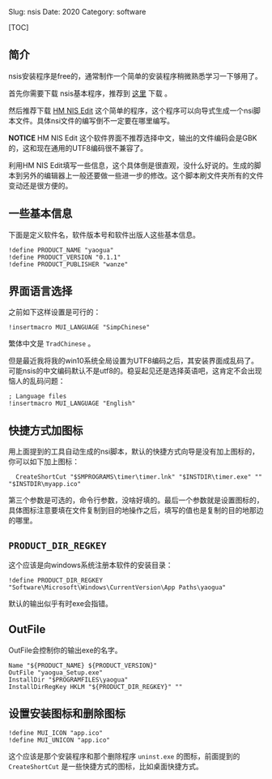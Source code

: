 Slug: nsis
Date: 2020
Category: software

[TOC]

## 简介

nsis安装程序是free的，通常制作一个简单的安装程序稍微熟悉学习一下够用了。

首先你需要下载 nsis基本程序，推荐到 [这里](https://nsis.sourceforge.io/Main_Page) 下载 。

然后推荐下载 [HM NIS Edit](http://hmne.sourceforge.net/) 这个简单的程序，这个程序可以向导式生成一个nsi脚本文件。具体nsi文件的编写倒不一定要在哪里编写。

**NOTICE** HM NIS Edit 这个软件界面不推荐选择中文，输出的文件编码会是GBK的，这和现在通用的UTF8编码很不兼容了。

利用HM NIS Edit填写一些信息，这个具体倒是很直观，没什么好说的。生成的脚本到另外的编辑器上一般还要做一些进一步的修改。这个脚本刷文件夹所有的文件变动还是很方便的。

## 一些基本信息

下面是定义软件名，软件版本号和软件出版人这些基本信息。

```
!define PRODUCT_NAME "yaogua"
!define PRODUCT_VERSION "0.1.1"
!define PRODUCT_PUBLISHER "wanze"
```



## 界面语言选择

之前如下这样设置是可行的：

```text
!insertmacro MUI_LANGUAGE "SimpChinese"
```
繁体中文是 `TradChinese` 。

但是最近我将我的win10系统全局设置为UTF8编码之后，其安装界面成乱码了。可能nsis的中文编码默认不是utf8的。稳妥起见还是选择英语吧，这肯定不会出现恼人的乱码问题：

```
; Language files
!insertmacro MUI_LANGUAGE "English"
```



## 快捷方式加图标
用上面提到的工具自动生成的nsi脚本，默认的快捷方式向导是没有加上图标的，你可以如下加上图标：
```text
  CreateShortCut "$SMPROGRAMS\timer\timer.lnk" "$INSTDIR\timer.exe" "" "$INSTDIR\myapp.ico"
```

第三个参数是可选的，命令行参数，没啥好填的。最后一个参数就是设置图标的，具体图标注意要填在文件复制到目的地操作之后，填写的值也是复制的目的地那边的哪里。

## `PRODUCT_DIR_REGKEY`

这个应该是向windows系统注册本软件的安装目录：

```
!define PRODUCT_DIR_REGKEY "Software\Microsoft\Windows\CurrentVersion\App Paths\yaogua"
```

默认的输出似乎有时exe会指错。

## OutFile

OutFile会控制你的输出exe的名字。

```
Name "${PRODUCT_NAME} ${PRODUCT_VERSION}"
OutFile "yaogua_Setup.exe"
InstallDir "$PROGRAMFILES\yaogua"
InstallDirRegKey HKLM "${PRODUCT_DIR_REGKEY}" ""
```

## 设置安装图标和删除图标

```
!define MUI_ICON "app.ico"
!define MUI_UNICON "app.ico"
```

这个应该是那个安装程序和那个删除程序 `uninst.exe` 的图标，前面提到的 `CreateShortCut` 是一些快捷方式的图标，比如桌面快捷方式。
